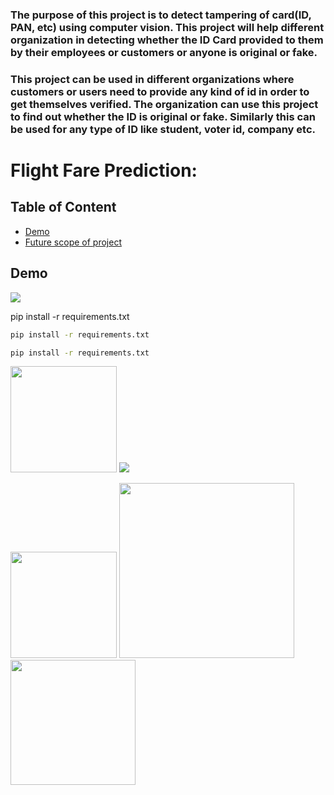 ### The purpose of this project is to detect tampering of card(ID, PAN, etc) using computer vision. This project will help different organization in detecting whether the ID Card provided to them by their employees or customers or anyone is original or fake.
### This project can be used in different organizations where customers or users need to provide any kind of id in order to get themselves verified. The organization can use this project to find out whether the ID is original or fake. Similarly this can be used for any type of ID like student, voter id, company etc.
# Flight Fare Prediction:

## Table of Content
  * [Demo](#demo)
  * [Future scope of project](#hari)


## Demo
[![](https://i.imgur.com/R1g2wvC.png)](#hari)


pip install -r requirements.txt

```bash
pip install -r requirements.txt
```

```bash
pip install -r requirements.txt
```
[<img target="_blank" src="https://flask.palletsprojects.com/en/1.1.x/_images/flask-logo.png" width=170>](https://flask.palletsprojects.com/en/1.1.x/)
[<img target="_blank" src="https://flask.palletsprojects.com/en/2.1.x/_images/flask-logo.png">](https://flask.palletsprojects.com/en/2.1.x/)


[<img target="_blank" src="https://flask.palletsprojects.com/en/1.1.x/_images/flask-logo.png" width=170>](https://flask.palletsprojects.com/en/1.1.x/) [<img target="_blank" src="https://number1.co.za/wp-content/uploads/2017/10/gunicorn_logo-300x85.png" width=280>](https://gunicorn.org) [<img target="_blank" src="https://scikit-learn.org/stable/_static/scikit-learn-logo-small.png" width=200>](https://scikit-learn.org/stable/) 

